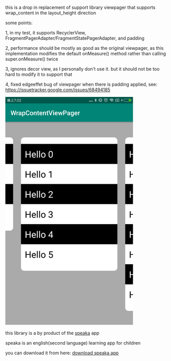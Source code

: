 this is a drop in replacement of support library viewpager that supports wrap_content in the layout_height direction

some points:

1, in my test, it supports RecyclerView, FragmentPagerAdapter/FragmentStatePagerAdapter, and padding

2, performance should be mostly as good as the original viewpager, as this implementation modifies the default onMeasure() method rather than calling super.onMeasure() twice

3, ignores decor view, as I personally don't use it. but it should not be too hard to modify it to support that

4, fixed edgeeffet bug of viewpager when there is padding applied, see: https://issuetracker.google.com/issues/68494185

<img src="screenshot.png" width="400" alt="ScreenShot">

this library is a by product of the [speaka](http://www.speaka.live) app

speaka is an english(second language) learning app for children

you can download it from here:
[download speaka app](http://app.mi.com/details?id=com.joyworld.joyworld)